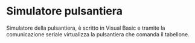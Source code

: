 # Simulatore pulsantiera

Simulatore della pulsantiera, è scritto in Visual Basic e tramite la comunicazione seriale virtualizza la pulsantiera che comanda il tabellone.

